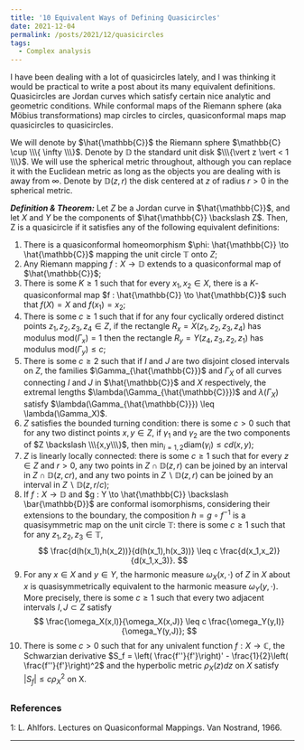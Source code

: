 ```yaml
---
title: '10 Equivalent Ways of Defining Quasicircles'
date: 2021-12-04
permalink: /posts/2021/12/quasicircles
tags:
  - Complex analysis
---
```


I have been dealing with a lot of quasicircles lately, and I was thinking it would be practical to write a post about its many equivalent definitions. Quasicircles are Jordan curves which satisfy certain nice analytic and geometric conditions. While conformal maps of the Riemann sphere (aka Möbius transformations) map circles to circles, quasiconformal maps map quasicircles to quasicircles.

We will denote by $\hat{\mathbb{C}}$ the Riemann sphere $\mathbb{C} \cup \\\{ \infty \\\}$. Denote by $\mathbb{D}$ the standard unit disk $\\\{\vert z \vert < 1 \\\}$. We will use the spherical metric throughout, although you can replace it with the Euclidean metric as long as the objects you are dealing with is away from $\infty$. Denote by $\mathbb{D}(z,r)$ the disk centered at $z$ of radius $r>0$ in the spherical metric.

**_Definition & Theorem:_** Let $Z$ be a Jordan curve in $\hat{\mathbb{C}}$, and let $X$ and $Y$ be the components of $\hat{\mathbb{C}} \backslash Z$. Then, Z is a quasicircle if it satisfies any of the following equivalent definitions:
1. There is a quasiconformal homeomorphism $\phi: \hat{\mathbb{C}} \to \hat{\mathbb{C}}$ mapping the unit circle $\mathbb{T}$ onto $Z$;
2. Any Riemann mapping $f: X \to \mathbb{D}$ extends to a quasiconformal map of $\hat{\mathbb{C}}$;
3. There is some $K\geq 1$ such that for every $x_1, x_2 \in X$, there is a $K$-quasiconformal map $f : \hat{\mathbb{C}} \to \hat{\mathbb{C}}$ such that $f(X)=X$ and $f(x_1)=x_2$;
4. There is some $c\geq 1$ such that if for any four cyclically ordered distinct points $z_1, z_2, z_3, z_4 \in Z$, if the rectangle $R_x = X(z_1,z_2,z_3,z_4)$ has modulus $\text{mod}(\Gamma_x) = 1$ then the rectangle $R_y = Y(z_4,z_3,z_2,z_1)$ has modulus $\text{mod}(\Gamma_y) \leq c$;
5. There is some $c\geq 2$ such that if $I$ and $J$ are two disjoint closed intervals on $Z$, the families $\Gamma_{\hat{\mathbb{C}}}$ and $\Gamma_{X}$ of all curves connecting $I$ and $J$ in $\hat{\mathbb{C}}$ and $X$ respectively, the extremal lengths $\lambda(\Gamma_{\hat{\mathbb{C}}})$ and $\lambda(\Gamma_X)$ satisfy $\lambda(\Gamma_{\hat{\mathbb{C}}}) \leq \lambda(\Gamma_X)$.
6. $Z$ satisfies the bounded turning condition: there is some $c >0$ such that for any two distinct points $x,y \in Z$, if $\gamma_1$ and $\gamma_2$ are the two components of $Z \backslash \\\{x,y\\\}$, then $\min_{i=1,2} \text{diam}(\gamma_i) \leq c d(x,y)$;
7. $Z$ is linearly locally connected: there is some $c \geq 1$ such that for every $z \in Z$ and $r>0$, any two points in $Z \cap \mathbb{D}(z,r)$ can be joined by an interval in $Z \cap \mathbb{D}(z,cr)$, and any two points in $Z \backslash \mathbb{D}(z,r)$ can be joined by an interval in $Z \backslash \mathbb{D}(z,r/c)$;
8. If $f : X \to \mathbb{D}$ and $g : Y \to \hat{\mathbb{C}} \backslash \bar{\mathbb{D}}$ are conformal isomorphisms, considering their extensions to the boundary, the composition $h = g \circ f^{-1}$ is a quasisymmetric map on the unit circle $\mathbb{T}$: there is some $c\geq 1$ such that for any $z_1,z_2,z_3 \in \mathbb{T}$,
$$
\frac{d(h(x_1),h(x_2))}{d(h(x_1),h(x_3))} \leq c \frac{d(x_1,x_2)}{d(x_1,x_3)}.
$$
9. For any $x \in X$ and $y \in Y$, the harmonic measure $\omega_X(x, \cdot)$ of $Z$ in $X$ about $x$ is quasisymmetrically equivalent to the harmonic measure $\omega_Y(y, \cdot)$. More precisely, there is some $c\geq 1$ such that every two adjacent intervals $I, J \subset Z$ satisfy
$$
\frac{\omega_X(x,I)}{\omega_X(x,J)} \leq c \frac{\omega_Y(y,I)}{\omega_Y(y,J)};
$$
10. There is some $c>0$ such that for any univalent function $f: X \to \mathbb{C}$, the Schwarzian derivative $S_f = \left( \frac{f''}{f'}\right)' - \frac{1}{2}\left( \frac{f''}{f'}\right)^2$ and the hyperbolic metric $\rho_X(z) dz$ on $X$ satisfy $\vert S_f \vert \leq c \rho_X^2$ on X.

##

### References

<a name="fn1">1</a>: L. Ahlfors. Lectures on Quasiconformal Mappings. Van Nostrand, 1966.  

------
